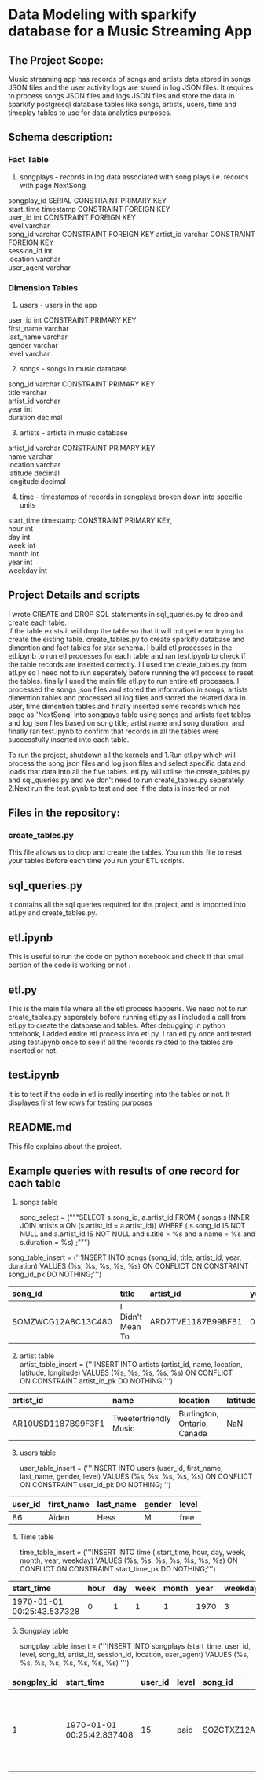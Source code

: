 # Data Modeling with sparkify database for a Music Streaming App  

## The Project Scope:

Music streaming app has records of songs and artists data stored in songs JSON files and the user activity logs are stored in log JSON files. It requires to process songs JSON files and logs JSON files and store the data in sparkify postgresql database tables like songs, artists, users, time and timeplay tables to use for data analytics purposes. 

## Schema description:   

### Fact Table   

1. songplays - records in log data associated with song plays i.e. records with page NextSong   

songplay_id SERIAL CONSTRAINT PRIMARY KEY   
start_time timestamp CONSTRAINT FOREIGN KEY  
user_id int CONSTRAINT FOREIGN KEY  
level varchar   
song_id varchar CONSTRAINT FOREIGN KEY 
artist_id varchar CONSTRAINT FOREIGN KEY  
session_id int   
location varchar   
user_agent varchar 

### Dimension Tables   

1. users - users in the app   

  user_id int CONSTRAINT PRIMARY KEY   
  first_name varchar   
  last_name varchar   
  gender varchar   
  level varchar 


2. songs - songs in music database   

  song_id varchar CONSTRAINT PRIMARY KEY   
  title varchar   
  artist_id varchar   
  year int   
  duration decimal   

3. artists - artists in music database   

  artist_id varchar CONSTRAINT PRIMARY KEY   
  name varchar   
  location varchar   
  latitude decimal   
  longitude decimal   

4. time - timestamps of records in songplays broken down into specific units

  start_time timestamp CONSTRAINT PRIMARY KEY,   
  hour int   
  day int   
  week int   
  month int   
  year int   
  weekday int 


## Project Details and scripts

I wrote  CREATE and DROP SQL statements in sql_queries.py to drop and create each table.   
if the table exists it will drop the table so that it will not get error trying to create the eisting table.
create_tables.py to create sparkify database and dimention and fact tables for star schema.
I build etl processes in the etl.ipynb to run etl processes for each table and ran test.ipynb to check if the table records are inserted correctly. I I used the create_tables.py from etl.py so I need not to run seperately before running the etl process to reset the tables. 
finally I used the main file etl.py to run entire etl processes. I processed the songs json files and stored the information in songs, artists dimention tables and processed all log files and stored the related data in user, time dimention tables and finally inserted some records which has page as 'NextSong' into songpays table using songs and artists fact tables and log json files based on song title, artist name and song duration. and finally ran test.ipynb to confirm that records in all the tables were successfully inserted into each table. 
 
 To run the project, shutdown all the kernels and 
1.Run etl.py which will process the song json files and log json files and select specific data and loads that data into all the five tables. etl.py will utilise the create_tables.py and sql_queries.py and we don't need to run create_tables.py seperately.
2.Next run the test.ipynb to test and see if the data is inserted or not


## Files in the repository:   

### create_tables.py  
This file allows us to drop and create the tables. You run this file to reset your tables before each time you run your ETL scripts.   
## sql_queries.py   
It contains all the sql queries required for ths project, and is imported into etl.py and create_tables.py.
## etl.ipynb   
This is useful to run the code on python notebook and check if that small portion of the code is working or not .
## etl.py   
This is the main file  where all the etl process happens. We need not to run create_tables.py seperately before running etl.py as I included a call from etl.py to create the database and tables. After debugging in python notebook, I added entire etl process into etl.py. I ran etl.py once and tested using test.ipynb once to see if all the records related to the tables are inserted or not.
## test.ipynb   
It is to test if the code in etl is really inserting into the tables or not. It displayes first few rows for testing purposes
## README.md   
This file explains about the project.

## Example queries with results of one record for each table

1. songs table   
   
   song_select = ("""SELECT s.song_id, a.artist_id
                  FROM ( songs s 
                         INNER JOIN artists a 
                         ON (s.artist_id = a.artist_id)) 
                         WHERE ( s.song_id IS NOT NULL
                         and a.artist_id IS NOT NULL
                         and s.title = %s
                         and a.name = %s
                         and s.duration = %s) ;""") 


song_table_insert = ('''INSERT INTO songs (song_id, title, artist_id, year, duration) VALUES (%s, %s, %s, %s, %s) ON CONFLICT ON CONSTRAINT song_id_pk 
                        DO NOTHING;''')

|song_id                |title                   |artist_id               |year      |duration    |   
|:----------------------|:-----------------------|:-----------------------|:---------|:-----------| 
|SOMZWCG12A8C13C480     |I Didn't Mean To        |ARD7TVE1187B99BFB1      |0         |218.93179   |

2. artist table   
    artist_table_insert = ('''INSERT INTO artists (artist_id, name, location, latitude, longitude) VALUES (%s, %s, %s, %s, %s) ON CONFLICT  
                              ON  CONSTRAINT artist_id_pk DO NOTHING;''')

|artist_id              |name                    |location                    |latitude           |longitude      |   
|:----------------------|:-----------------------|:-----------------------    |:---------         |:-----------   | 
|AR10USD1187B99F3F1     |Tweeterfriendly Music   |Burlington, Ontario, Canada |NaN                |NaN            |
        

3. users table   

    user_table_insert = ('''INSERT INTO users (user_id, first_name, last_name, gender, level) VALUES (%s, %s, %s, %s, %s) ON CONFLICT ON CONSTRAINT                                 user_id_pk DO NOTHING;''')

|user_id                | first_name              |last_name                |gender            |level          |
|:----------------------|:----------------------- |:----------------------- |:---------        |:-----------   | 
|86                     | Aiden                   |Hess                     |M                 |free           |   

4. Time table   

   time_table_insert = ('''INSERT INTO time ( start_time, hour, day, week, month, year, weekday) VALUES (%s, %s, %s, %s, %s, %s, %s) ON CONFLICT ON                                 CONSTRAINT start_time_pk 
                            DO NOTHING;''') 
   
|start_time                     |hour           |day            |week       |month      |year     |weekday    |
|:----------------------        |:--------------|:--------------|:---------  |:-------  |:--------|:----------|   
|1970-01-01 00:25:43.537328     |0              |1              |1           |1         |1970     |3          |   

5. Songplay table   


    songplay_table_insert = ('''INSERT INTO songplays (start_time, user_id, level, song_id,
                            artist_id, session_id, location, user_agent) 
                            VALUES (%s, %s, %s, %s, %s, %s, %s, %s) ''')
                            

|songplay_id|start_time                 |user_id|level |song_id            |artist_id         |session_id|location                |user_agent                          |
|:--------- |:--------------            |:------|:---- |:-------           |:--------         |:---------|------------            |-----------                         |   
|1          |1970-01-01 00:25:42.837408 |15     |paid  |SOZCTXZ12AB0182364 |AR5KOSW1187FB35FF4|818       |Chicago-Naperville-Elgin,<br> IL-IN-WI|"Mozilla/5.0 (X11; Linux x86_64)<br> AppleWebKit/537.36 (KHTML, like Gecko)<br> Ubuntu Chromium/36.0.1985.125 <br>Chrome/36.0.1985.125 Safari/537.36"



